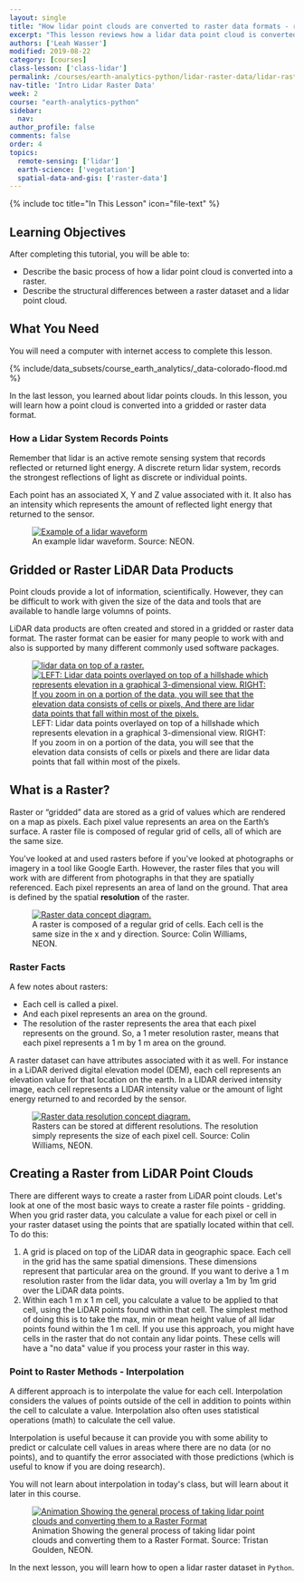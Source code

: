 ```yaml
---
layout: single
title: "How lidar point clouds are converted to raster data formats - remote sensing data"
excerpt: "This lesson reviews how a lidar data point cloud is converted to a raster format such as a geotiff."
authors: ['Leah Wasser']
modified: 2019-08-22
category: [courses]
class-lesson: ['class-lidar']
permalink: /courses/earth-analytics-python/lidar-raster-data/lidar-raster-data/
nav-title: 'Intro Lidar Raster Data'
week: 2
course: "earth-analytics-python"
sidebar:
  nav:
author_profile: false
comments: false
order: 4
topics:
  remote-sensing: ['lidar']
  earth-science: ['vegetation']
  spatial-data-and-gis: ['raster-data']
---
```

{% include toc title="In This Lesson" icon="file-text" %}

<div class='notice--success' markdown="1">

## <i class="fa fa-graduation-cap" aria-hidden="true"></i> Learning Objectives

After completing this tutorial, you will be able to:

* Describe the basic process of how a lidar point cloud is converted into a raster.
* Describe the structural differences between a raster dataset and a lidar point cloud.

## <i class="fa fa-check-square-o fa-2" aria-hidden="true"></i> What You Need

You will need a computer with internet access to complete this lesson.

{% include/data_subsets/course_earth_analytics/_data-colorado-flood.md %}

</div>

In the last lesson, you learned about lidar points clouds. In this lesson, you will learn how a point cloud is converted into a gridded or raster data format.


### How a Lidar System Records Points

Remember that lidar is an active remote sensing system that records reflected or returned light energy. A discrete return lidar system, records the strongest reflections of light as discrete or individual points. 

Each point has an associated X, Y and Z value associated with it. It also has an intensity which represents the amount of reflected light energy that returned to the sensor.

<figure>
   <a href="{{ site.url }}/images/courses/earth-analytics/lidar-raster-data-r/waveform.png" target="_blank">
   <img src="{{ site.url }}/images/courses/earth-analytics/lidar-raster-data-r/waveform.png" alt="Example of a lidar waveform"></a>
   <figcaption>An example lidar waveform. Source: NEON.
   </figcaption>
</figure>



## Gridded or Raster LiDAR Data Products

Point clouds provide a lot of information, scientifically. However, they can be difficult to work with given the size of the data and tools that are available to handle large volumns of points. 

LiDAR data products are often created and stored in a gridded or raster data format. The raster format can be easier for many people to work with and also is supported by many different commonly used software packages.

<figure class="half">
   <a href="{{ site.url }}/images/courses/earth-analytics/lidar-raster-data-r/lidar-points-hill.png">
   <img src="{{ site.url }}/images/courses/earth-analytics/lidar-raster-data-r/lidar-points-hill.png" alt="lidar data on top of a raster."></a>
   <a href="{{ site.url }}/images/courses/earth-analytics/lidar-raster-data-r/lidar-points-hill-zoomout.png">
   <img src="{{ site.url }}/images/courses/earth-analytics/lidar-raster-data-r/lidar-points-hill-zoomout.png" alt="LEFT: Lidar data points overlayed on top of a hillshade which represents elevation in a graphical 3-dimensional view. RIGHT: If you zoom in on a portion of the data, you will see
   that the elevation data consists of cells or pixels, And there are lidar data
   points that fall within most of the pixels."></a>
   <figcaption>LEFT: Lidar data points overlayed on top of a hillshade which represents elevation in a graphical 3-dimensional view. RIGHT: If you zoom in on a portion of the data, you will see
   that the elevation data consists of cells or pixels and there are lidar data
   points that fall within most of the pixels.
   </figcaption>
</figure>


## What is a Raster?

Raster or “gridded” data are stored as a grid of values which are rendered on a map as pixels. Each pixel value represents an area on the Earth’s surface. A raster file is composed of regular grid of cells, all of which are the same size. 

You've looked at and used rasters before if you've looked at photographs or imagery in a tool like Google Earth. However, the raster files that you will work with are different from photographs in that they are spatially referenced. Each pixel represents an area of land on the ground. That area is defined by the spatial **resolution** of the raster.

<figure>
   <a href="{{ site.url }}/images/courses/earth-analytics/raster-data/raster-concept.png" target="_blank">
   <img src="{{ site.url }}/images/courses/earth-analytics/raster-data/raster-concept.png" alt="Raster data concept diagram."></a>
   <figcaption>A raster is composed of a regular grid of cells. Each cell is the same
   size in the x and y direction. Source: Colin Williams, NEON.
   </figcaption>
</figure>

### Raster Facts

A few notes about rasters:

-  Each cell is called a pixel.
-  And each pixel represents an area on the ground.
-  The resolution of the raster represents the area that each pixel represents on the ground. So, a 1 meter resolution raster, means that each pixel represents a 1 m by 1 m area on the ground.

A raster dataset can have attributes associated with it as well. For instance in a LiDAR derived digital elevation model (DEM), each cell represents an elevation value for that location on the earth. In a LIDAR derived intensity image, each cell represents a LIDAR intensity value or the amount of light energy returned to and recorded by the sensor.


<figure>
   <a href="{{ site.url }}/images/courses/earth-analytics/raster-data/raster-resolution.png" target="_blank">
   <img src="{{ site.url }}/images/courses/earth-analytics/raster-data/raster-resolution.png" alt="Raster data resolution concept diagram."></a>
   <figcaption>Rasters can be stored at different resolutions. The resolution simply
   represents the size of each pixel cell. Source: Colin Williams, NEON.
   </figcaption>
</figure>

## Creating a Raster from LiDAR Point Clouds

There are different ways to create a raster from LiDAR point clouds. Let's look at one of the most basic ways to create a raster file points - gridding. When you grid raster data, you calculate a value for each pixel or cell in your raster dataset using the points that are spatially located within that cell. To do this:

1. A grid is placed on top of the LiDAR data in geographic space. Each cell in
the grid has the same spatial dimensions. These dimensions represent that particular area on the ground. If you want to derive a 1 m resolution raster from the lidar data, you will overlay a 1m by 1m grid over the LiDAR data points.
2. Within each 1 m x 1 m cell, you calculate a value to be applied to that cell,
using the LiDAR points found within that cell. The simplest method of doing this is to take the max, min or mean height value of all lidar points found within the 1 m cell. If you use this approach, you might have cells in the raster that do not contain any lidar points. These cells will have a "no data" value if you process your raster in this way.

### Point to Raster Methods - Interpolation

A different approach is to interpolate the value for each cell. Interpolation considers the values of points outside of the cell in addition to points within the cell to calculate a value. Interpolation also often uses statistical operations (math) to calculate the cell value. 

Interpolation is useful because it can provide you with some ability to predict or calculate cell values in areas where there are no data (or no points), and to quantify the error associated with those predictions (which is useful to know if you are doing research).

You will not learn about interpolation in today's class, but will learn about it later in this course. 


<figure>
  <a href="{{ site.url }}/images/courses/earth-analytics/lidar-raster-data-r/gridding.gif">
  <img src="{{ site.url }}/images/courses/earth-analytics/lidar-raster-data-r/gridding.gif" alt="Animation Showing the general process of taking lidar point clouds and converting them to a Raster Format"></a>
  <figcaption>
  Animation Showing the general process of taking lidar point clouds and
  converting them to a Raster Format. Source: Tristan Goulden, NEON.
  </figcaption>
</figure>


In the next lesson, you will learn how to open a lidar raster dataset in `Python`.
